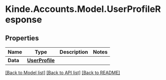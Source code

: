 # Kinde.Accounts.Model.UserProfileResponse

## Properties

Name | Type | Description | Notes
------------ | ------------- | ------------- | -------------
**Data** | [**UserProfile**](UserProfile.md) |  | 

[[Back to Model list]](../README.md#documentation-for-models) [[Back to API list]](../README.md#documentation-for-api-endpoints) [[Back to README]](../README.md)

